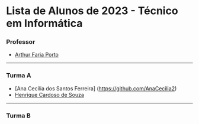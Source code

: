 
# Lista de Alunos de 2023 - Técnico em Informática

### Professor

- [Arthur Faria Porto](https://github.com/arthurfporto)

---

[comment]: <> (Coloque abaixo o seu nome completo, em ordem alfabética, e o link para o seu github, com base no exemplo do que fiz no nome do professor)

### Turma A

- [Ana Cecília dos Santos Ferreira] (https://github.com/AnaCecilia2)
- [Henrique Cardoso de Souza](https://github.com/Henrique-1961)

<hr>

### Turma B
